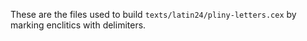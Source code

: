 These are the files used to build `texts/latin24/pliny-letters.cex` by marking enclitics with delimiters.
